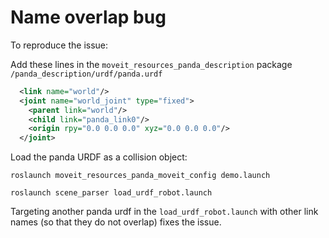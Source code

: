 # Name overlap bug 

To reproduce the issue:

Add these lines in the `moveit_resources_panda_description` package `/panda_description/urdf/panda.urdf`
```xml
  <link name="world"/>
  <joint name="world_joint" type="fixed">
    <parent link="world"/>
    <child link="panda_link0"/>
    <origin rpy="0.0 0.0 0.0" xyz="0.0 0.0 0.0"/>
  </joint>

```

Load the panda URDF as a collision object:
```shell
roslaunch moveit_resources_panda_moveit_config demo.launch

roslaunch scene_parser load_urdf_robot.launch
```

Targeting another panda urdf in the `load_urdf_robot.launch` with other link names (so that they do not overlap) fixes the issue.
